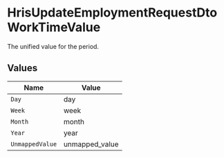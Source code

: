 # HrisUpdateEmploymentRequestDtoWorkTimeValue

The unified value for the period.


## Values

| Name            | Value           |
| --------------- | --------------- |
| `Day`           | day             |
| `Week`          | week            |
| `Month`         | month           |
| `Year`          | year            |
| `UnmappedValue` | unmapped_value  |